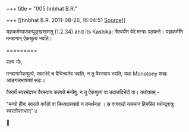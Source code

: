 +++
title = "005 hnbhat B.R."

+++
[[hnbhat B.R.	2011-08-26, 16:04:51 [Source](https://groups.google.com/g/bvparishat/c/cfBMe91vIfc)]]



यज्ञकर्मण्यजपन्यूङ्खसामसु (1.2.34) and its Kashika: त्रैस्वर्येण वेदे मन्त्राः पठ्यन्ते। यज्ञकर्मणि मन्त्राणाम् ऐकश्रुत्यं भवति।  
  

=========  
  
सत्यं भोः,  
  
मन्त्राणामैकश्रुत्ये, स्वरभेदे च वैचित्र्यमेव भवति, न तु वैरस्याय भवति, यथा Monotony शब्दः आङगलभाषायां रूढः।  
  
वैस्वर्यं स्वरभेदश्च वैरस्याय कल्पते मन्त्रेषु, न तु ऐकश्रुत्यं वा उदात्तदिभेदो वा। यथोक्तम् -  
  
"मन्त्रो हीनः स्वरतो वर्णतो वा मिथ्याप्रयक्तो न तमर्थमाह । स वागवज्रो यजमानं हिनस्ति यथेन्द्र्शत्रुः स्वरतोपराधात्"॥  



